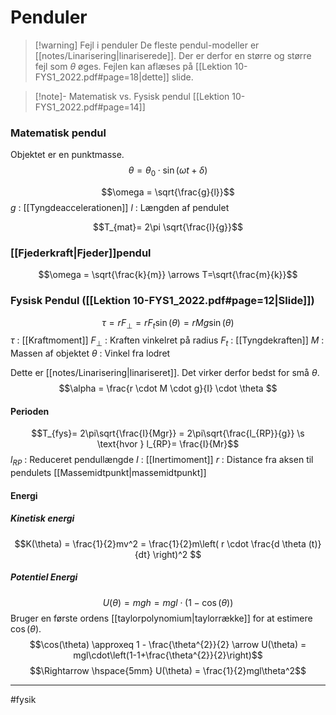 # Penduler

>[!warning] Fejl i penduler
>De fleste pendul-modeller er [[notes/Linarisering|linariserede]]. Der er derfor en større og større fejl som $\theta$ øges. Fejlen kan aflæses på [[Lektion 10-FYS1_2022.pdf#page=18|dette]] slide. 

>[!note]- Matematisk vs. Fysisk pendul
>[[Lektion 10-FYS1_2022.pdf#page=14]]



### Matematisk pendul
Objektet er en punktmasse.
$$\theta = \theta_{0} \cdot \sin(\omega t + \delta)$$

$$\omega = \sqrt{\frac{g}{l}}$$
$g$ : [[Tyngdeaccelerationen]]
$l$ : Længden af pendulet

$$T_{mat}= 2\pi \sqrt{\frac{l}{g}}$$

### [[Fjederkraft|Fjeder]]pendul
$$\omega = \sqrt{\frac{k}{m}} \arrows T=\sqrt{\frac{m}{k}}$$

### Fysisk Pendul ([[Lektion 10-FYS1_2022.pdf#page=12|Slide]])
$$\tau = rF_{\perp} = rF_{t}\sin(\theta) = rMg\sin(\theta)$$
$\tau$ : [[Kraftmoment]]
$F_{\perp}$ : Kraften vinkelret på radius
$F_t$ : [[Tyngdekraften]]
$M$ : Massen af objektet
$\theta$ : Vinkel fra lodret



Dette er [[notes/Linarisering|linariseret]]. Det virker derfor bedst for små $\theta$.
$$\alpha = \frac{r \cdot M \cdot g}{I} \cdot \theta $$

#### Perioden
$$T_{fys}= 2\pi\sqrt{\frac{I}{Mgr}} = 2\pi\sqrt{\frac{l_{RP}}{g}} \s \text{hvor } l_{RP}= \frac{I}{Mr}$$
$l_{RP}$ : Reduceret pendullængde
$I$ : [[Inertimoment]]
$r$ : Distance fra aksen til pendulets [[Massemidtpunkt|massemidtpunkt]]

#### Energi

##### Kinetisk energi
$$K(\theta) = \frac{1}{2}mv^2 = \frac{1}{2}m\left( r \cdot \frac{d \theta (t)}{dt} \right)^2 $$
##### Potentiel Energi
$$U(\theta) = mgh = mgl \cdot(1-\cos(\theta))$$
Bruger en første ordens [[taylorpolynomium|taylorrække]] for at estimere $\cos(\theta)$.
$$\cos(\theta) \approxeq 1 - \frac{\theta^{2}}{2} \arrow U(\theta) = mgl\cdot\left(1-1+\frac{\theta^{2}}{2}\right)$$
$$\Rightarrow \hspace{5mm} U(\theta) = \frac{1}{2}mgl\theta^2$$

---
#fysik 